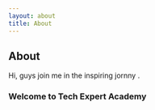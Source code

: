 ```yaml
---
layout: about
title: About
---
```


## About

Hi, guys join me in the inspiring jornny  .
### Welcome to Tech Expert Academy

